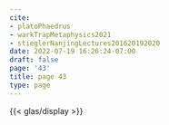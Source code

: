 ```yaml
---
cite:
- platoPhaedrus
- warkTrapMetaphysics2021
- stieglerNanjingLectures201620192020
date: 2022-07-19 16:26:24-07:00
draft: false
page: '43'
title: page 43
type: page
---
```


{{< glas/display >}}